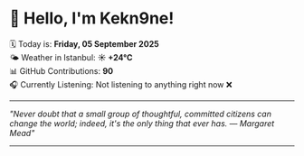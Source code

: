 # 👋 Hello, I'm Kekn9ne!

🗓️ Today is: **Friday, 05 September 2025**  
🌤️ Weather in Istanbul: **☀️   +24°C**  
📊 GitHub Contributions: **90**  
🎧 Currently Listening: Not listening to anything right now ❌

---

_"Never doubt that a small group of thoughtful, committed citizens can change the world; indeed, it's the only thing that ever has. — *Margaret Mead*"_

---
